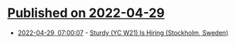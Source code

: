 # [Published on 2022-04-29](index.md)

* [2022-04-29, 07:00:07](https://news.ycombinator.com/item?id=31202204) - [Sturdy (YC W21) Is Hiring (Stockholm, Sweden)](https://getsturdy.com/careers)
